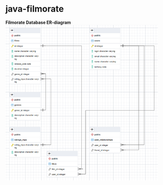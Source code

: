 # java-filmorate
**Filmorate Database ER-diagram**
![FilmorateDB_ERD](https://github.com/kazakov93msk/java-filmorate/blob/main/filmorate_erd.png)
